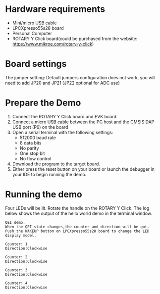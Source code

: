 
Hardware requirements
=====================
- Mini/micro USB cable
- LPCXpresso55s28 board
- Personal Computer
- ROTARY Y Click board(could be purchased from the website: https://www.mikroe.com/rotary-y-click)

Board settings
==============
The jumper setting:
    Default jumpers configuration does not work,  you will need to add JP20 and JP21 (JP22 optional for ADC use)

Prepare the Demo
================
1.  Connect the ROTARY Y Click board and EVK board.
2.  Connect a micro USB cable between the PC host and the CMSIS DAP USB port (P6) on the board
3.  Open a serial terminal with the following settings:
    - 512000 baud rate
    - 8 data bits
    - No parity
    - One stop bit
    - No flow control
4.  Download the program to the target board.
5.  Either press the reset button on your board or launch the debugger in your IDE to begin running the demo. 


Running the demo
================
Four LEDs will be lit. 
Rotate the handle on the ROTARY Y Click.
The log below shows the output of the hello world demo in the terminal window:
~~~~~~~~~~~~~~~~~~~~~~~~~~~~~~~~~~~
QEI demo.
When the QEI state changes,the counter and direction will be got.
Push the WAKEUP button on LPCXpresso55s28 board to change the LED display model.

Counter: 1 
Direction:Clockwise 

Counter: 2 
Direction:Clockwise 

Counter: 3 
Direction:Clockwise 

Counter: 4 
Direction:Clockwise
~~~~~~~~~~~~~~~~~~~~~~~~~~~~~~~~~~~